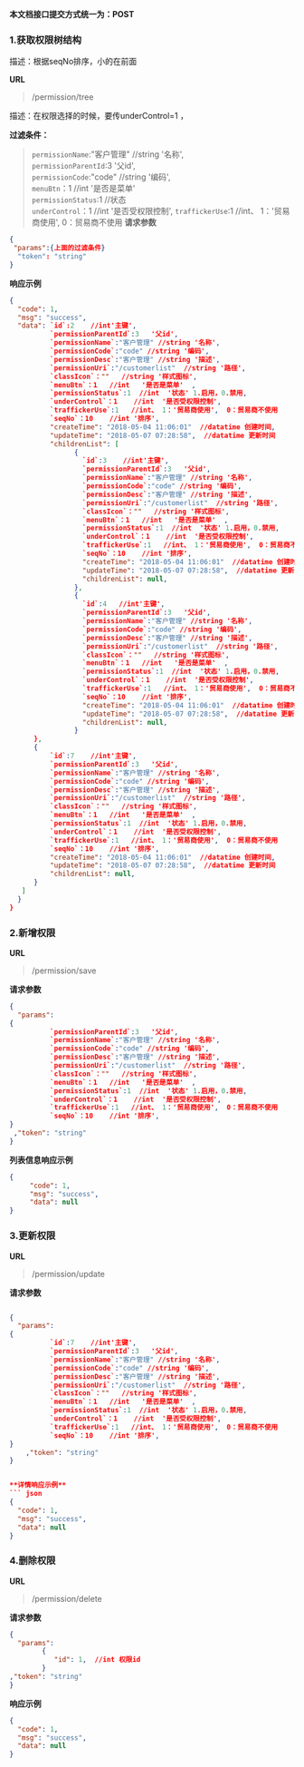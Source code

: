 
**本文档接口提交方式统一为：POST**

### 1.获取权限树结构
描述：根据seqNo排序，小的在前面

**URL**
>/permission/tree

描述：在权限选择的时候，要传underControl=1   ，

**过滤条件：**
>`permissionName`:"客户管理" //string '名称',  <br/>
>`permissionParentId`:3   '父id', <br/>
>`permissionCode`:"code" //string '编码',  <br/>
> `menuBtn`：1   //int   '是否是菜单' <br/>
>`permissionStatus`:1   //状态  <br/>
>`underControl`：1    //int  '是否受权限控制',
>`traffickerUse`:1   //int、 1：'贸易商使用',  0：贸易商不使用
**请求参数**
``` json
{
 "params":{上面的过滤条件} 
  "token": "string"
}
```

**响应示例**
``` json
{
  "code": 1,
  "msg": "success",
  "data": `id`:2    //int'主键',
	      `permissionParentId`:3   '父id',
		  `permissionName`:"客户管理" //string '名称',
		  `permissionCode`:"code" //string '编码',
		  `permissionDesc`:"客户管理" //string '描述',
		  `permissionUri`:"/customerlist"  //string '路径',
		  `classIcon`：""   //string '样式图标',
		  `menuBtn`：1   //int   '是否是菜单'  ,
		  `permissionStatus`:1  //int  '状态' 1.启用，0.禁用,
		  `underControl`：1    //int  '是否受权限控制',
		  `traffickerUse`:1   //int、 1：'贸易商使用',  0：贸易商不使用
		  `seqNo`：10    //int '排序',
		  "createTime": "2018-05-04 11:06:01"  //datatime 创建时间,
	      "updateTime": "2018-05-07 07:28:58",  //datatime 更新时间
	      "childrenList": [
		        {
		          `id`:3    //int'主键',
			      `permissionParentId`:3   '父id',
				  `permissionName`:"客户管理" //string '名称',
				  `permissionCode`:"code" //string '编码',
				  `permissionDesc`:"客户管理" //string '描述',
				  `permissionUri`:"/customerlist"  //string '路径',
				  `classIcon`：""   //string '样式图标',
				  `menuBtn`：1   //int   '是否是菜单'  ,
				  `permissionStatus`:1  //int  '状态' 1.启用，0.禁用,
				  `underControl`：1    //int  '是否受权限控制',
				  `traffickerUse`:1   //int、 1：'贸易商使用',  0：贸易商不使用
				  `seqNo`：10    //int '排序',
				  "createTime": "2018-05-04 11:06:01"  //datatime 创建时间,
			      "updateTime": "2018-05-07 07:28:58",  //datatime 更新时间
		          "childrenList": null,
		        },
		        {
		          `id`:4   //int'主键',
			      `permissionParentId`:3   '父id',
				  `permissionName`:"客户管理" //string '名称',
				  `permissionCode`:"code" //string '编码',
				  `permissionDesc`:"客户管理" //string '描述',
				  `permissionUri`:"/customerlist"  //string '路径',
				  `classIcon`：""   //string '样式图标',
				  `menuBtn`：1   //int   '是否是菜单'  ,
				  `permissionStatus`:1  //int  '状态' 1.启用，0.禁用,
				  `underControl`：1    //int  '是否受权限控制',
				  `traffickerUse`:1   //int、 1：'贸易商使用',  0：贸易商不使用
				  `seqNo`：10    //int '排序',
				  "createTime": "2018-05-04 11:06:01"  //datatime 创建时间,
			      "updateTime": "2018-05-07 07:28:58",  //datatime 更新时间
		          "childrenList": null,
		        }
      },
      {
          `id`:7    //int'主键',
	      `permissionParentId`:3   '父id',
		  `permissionName`:"客户管理" //string '名称',
		  `permissionCode`:"code" //string '编码',
		  `permissionDesc`:"客户管理" //string '描述',
		  `permissionUri`:"/customerlist"  //string '路径',
		  `classIcon`：""   //string '样式图标',
		  `menuBtn`：1   //int   '是否是菜单'  ,
		  `permissionStatus`:1  //int  '状态' 1.启用，0.禁用,
		  `underControl`：1    //int  '是否受权限控制',
		  `traffickerUse`:1   //int、 1：'贸易商使用',  0：贸易商不使用
		  `seqNo`：10    //int '排序',
		  "createTime": "2018-05-04 11:06:01"  //datatime 创建时间,
	      "updateTime": "2018-05-07 07:28:58",  //datatime 更新时间
          "childrenList": null,
      }
   ]
  }
}
```

### 2.新增权限

**URL**
>/permission/save

**请求参数**
``` json
{
  "params": 
{ 
	      `permissionParentId`:3   '父id',
		  `permissionName`:"客户管理" //string '名称',
		  `permissionCode`:"code" //string '编码',
		  `permissionDesc`:"客户管理" //string '描述',
		  `permissionUri`:"/customerlist"  //string '路径',
		  `classIcon`：""   //string '样式图标',
		  `menuBtn`：1   //int   '是否是菜单'  ,
		  `permissionStatus`:1  //int  '状态' 1.启用，0.禁用,
		  `underControl`：1    //int  '是否受权限控制',
		  `traffickerUse`:1   //int、 1：'贸易商使用',  0：贸易商不使用
		  `seqNo`：10    //int '排序',
}
 ,"token": "string"
}
```

**列表信息响应示例**
``` json
{
     "code": 1,
     "msg": "success",
     "data": null
}
```




### 3.更新权限
 
 **URL**
 >/permission/update

**请求参数**
``` json

{
  "params": 
{ 
          `id`:7    //int'主键',
	      `permissionParentId`:3   '父id',
		  `permissionName`:"客户管理" //string '名称',
		  `permissionCode`:"code" //string '编码',
		  `permissionDesc`:"客户管理" //string '描述',
		  `permissionUri`:"/customerlist"  //string '路径',
		  `classIcon`：""   //string '样式图标',
		  `menuBtn`：1   //int   '是否是菜单'  ,
		  `permissionStatus`:1  //int  '状态' 1.启用，0.禁用,
		  `underControl`：1    //int  '是否受权限控制',
		  `traffickerUse`:1   //int、 1：'贸易商使用',  0：贸易商不使用
		  `seqNo`：10    //int '排序',
}
	,"token": "string"
}


**详情响应示例**
``` json
{
  "code": 1,
  "msg": "success",
  "data": null
}
```

###  4.删除权限

**URL**

>/permission/delete

**请求参数**

``` json
{
  "params": 
		{
		   "id": 1,  //int 权限id
		}
,"token": "string"
}
```

**响应示例**
``` json
{
  "code": 1,
  "msg": "success",
  "data": null
}
```
